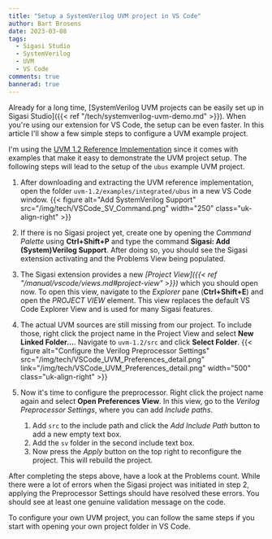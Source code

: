 ```yaml
---
title: "Setup a SystemVerilog UVM project in VS Code"
author: Bart Brosens
date: 2023-03-08
tags:
  - Sigasi Studio
  - SystemVerilog
  - UVM
  - VS Code
comments: true
bannerad: true
---
```


Already for a long time, [SystemVerilog UVM projects can be easily set up in Sigasi Studio]({{< ref "/tech/systemverilog-uvm-demo.md" >}}).
When you're using our extension for VS Code, the setup can be even faster.
In this article I'll show a few simple steps to configure a UVM example project.

I'm using the [UVM 1.2 Reference Implementation](https://www.accellera.org/images/downloads/standards/uvm/uvm-1.2.tar.gz) since it comes with examples that make it easy to demonstrate the UVM project setup.
The following steps will lead to the setup of the `ubus` example UVM project.

1. After downloading and extracting the UVM reference implementation, open the folder `uvm-1.2/examples/integrated/ubus` in a new VS Code window.
{{< figure alt="Add SystemVerilog Support" src="/img/tech/VSCode_SV_Command.png" width="250" class="uk-align-right" >}}

1. If there is no Sigasi project yet, create one by opening the _Command Palette_ using **Ctrl+Shift+P** and type the command **Sigasi: Add (System)Verilog Support**. After doing so, you should see the Sigasi extension activating and the Problems View being populated.

1. The Sigasi extension provides a new _[Project View]({{< ref "/manual/vscode/views.md#project-view" >}})_ which you should open now. 
To open this view, navigate to the _Explorer_ pane (**Ctrl+Shift+E**) and open the _PROJECT VIEW_ element.
This view replaces the default VS Code Explorer View and is used for many Sigasi features.

1. The actual UVM sources are still missing from our project. To include those, right click the project name in the Project View and select **New Linked Folder...**. Navigate to `uvm-1.2/src` and click **Select Folder**.
{{< figure alt="Configure the Verilog Preprocessor Settings" src="/img/tech/VSCode_UVM_Preferences_detail.png" link="/img/tech/VSCode_UVM_Preferences_detail.png" width="500" class="uk-align-right" >}}
1. Now it's time to configure the preprocessor. Right click the project name again and select **Open Preferences View**. In this view, go to the _Verilog Preprocessor Settings_, where you can add _Include paths_.
    1. Add `src` to the include path and click the _Add Include Path_ button to add a new empty text box.
    1. Add the `sv` folder in the second include text box.
    1. Now press the _Apply_ button on the top right to reconfigure the project. This will rebuild the project.

After completing the steps above, have a look at the Problems count.
While there were a lot of errors when the Sigasi project was initiated in step 2, applying the Preprocessor Settings should have resolved these errors.
You should see at least one genuine validation message on the code.

To configure your own UVM project, you can follow the same steps if you start with opening your own project folder in VS Code.
